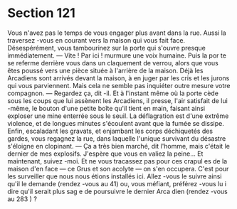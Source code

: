 # Section 121

Vous n'avez pas  le temps de vous engager plus avant dans la rue.
Aussi la traversez -vous en courant vers la maison qui vous fait
face. Désespérément, vous tambourinez sur la porte qui s'ouvre
presque immédiatement.
— Vite ! Par ici ! murmure une voix humaine. Puis la por te se
referme derrière vous dans un claquement de verrou, alors que
vous êtes poussé vers une pièce située à l'arrière de la maison.
Déjà les Arcadiens sont arrivés devant la maison, à en juger par
les cris et les jurons qui vous parviennent. Mais cela ne semble
pas inquiéter outre mesure votre compagnon.
— Regardez ça, dit -il.
Et à l'instant même où la porte cède sous les coups que lui
assènent les Arcadiens, il presse, l'air satisfait de lui -même, le
bouton d'une petite boîte qu'il tient en main, faisant ainsi
exploser une mine enterrée sous le seuil. La déflagration est
d'une extrême violence, et de longues minutes s'écoulent avant
que la fumée se dissipe. Enfin, escaladant les gravats, et
enjambant les corps déchiquetés des gardes, vous regagnez la
rue, dans laquelle l'unique survivant du désastre s'éloigne en
clopinant. — Ça a très bien marché, dit l'homme, mais c'était le
dernier de mes explosifs. J'espère que vous en valiez la peine... Et
maintenant, suivez -moi. Et ne vous tracassez pas pour ces
crapul es de la maison d'en face — ce Grus et son acolyte — on
s'en occupera. C'est pour les surveiller que nous nous étions
installés ici.
Allez -vous le suivre ainsi qu'il le demande (rendez -vous au 41)
ou, vous méfiant, préférez -vous lu i dire qu'il serait plus sag e de
poursuivre le dernier Arca dien (rendez -vous au 283 ) ?